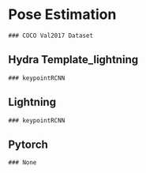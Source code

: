 # Pose Estimation 
    ### COCO Val2017 Dataset
## Hydra Template_lightning
    ### keypointRCNN

## Lightning
    ### keypointRCNN  

## Pytorch
    ### None                                                                        
